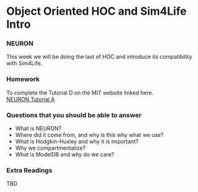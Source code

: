 # Object Oriented HOC and Sim4Life Intro

### NEURON
This week we will be doing the last of HOC and introduce its compatibility with Sim4Life.

### Homework
To complete the Tutorial D on the MIT website linked here. <br>
<a href="http://web.mit.edu/neuron_v7.4/nrntuthtml/tutorial/tutD.html">NEURON Tutorial A</a><br>

### Questions that you should be able to answer
- What is NEURON?
- Where did it come from, and why is this why what we use?
- What is Hodgkin-Huxley and why it is important?
- Why we compartmentalize?
- What is ModelDB and why do we care? 

### Extra Readings
TBD
